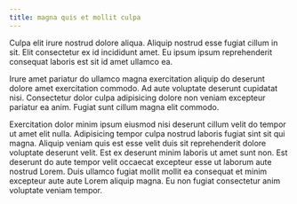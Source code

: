```yaml
---
title: magna quis et mollit culpa
---
```


Culpa elit irure nostrud dolore aliqua. Aliquip nostrud esse fugiat cillum in sit. Elit consectetur ex id incididunt amet. Eu ipsum ipsum reprehenderit consequat laboris est sit id amet ullamco ea.

Irure amet pariatur do ullamco magna exercitation aliquip do deserunt dolore amet exercitation commodo. Ad aute voluptate deserunt cupidatat nisi. Consectetur dolor culpa adipisicing dolore non veniam excepteur pariatur ea anim. Fugiat sunt cillum magna elit commodo.

Exercitation dolor minim ipsum eiusmod nisi deserunt cillum velit do tempor ut amet elit nulla. Adipisicing tempor culpa nostrud laboris fugiat sint sit qui magna. Aliquip veniam quis est esse velit duis sit reprehenderit dolore voluptate deserunt velit. Est ex deserunt minim laboris ut amet sunt non. Est deserunt do aute tempor velit occaecat excepteur esse ut laborum aute nostrud Lorem. Duis ullamco fugiat mollit mollit ea consequat et minim excepteur aute aute Lorem aliquip magna. Eu non fugiat consectetur anim voluptate veniam tempor.
